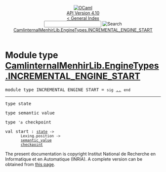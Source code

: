 <!-- ((! set title API !)) ((! set documentation !)) ((! set api !)) ((! set nobreadcrumb !)) -->
<div class="api"><header><nav class="toc brand"><a class="brand" href="https://ocaml.org/"><img src="colour-logo-gray.svg" class="svg" alt="OCaml"></a></nav><nav class="toc"><div class="toc_version"><a href="/docs" id="version-select">API Version 4.10</a></div><a href="index.html">&lt; General Index</a><div class="api_search"><input type="text" name="apisearch" id="api_search" oninput="mySearch(false);" onkeypress="this.oninput();" onclick="this.oninput();" onpaste="this.oninput();">
<img src="search_icon.svg" alt="Search" class="svg" onclick="mySearch(false)"></div>
<div id="search_results"></div><div class="toc_title"><a href="#top">CamlinternalMenhirLib.EngineTypes.INCREMENTAL_ENGINE_START</a></div><ul></ul></nav></header>

<h1>Module type <a href="type_CamlinternalMenhirLib.EngineTypes.INCREMENTAL_ENGINE_START.html">CamlinternalMenhirLib.EngineTypes.INCREMENTAL_ENGINE_START</a></h1>

<pre><span id="MODULETYPEINCREMENTAL_ENGINE_START"><span class="keyword">module type</span> INCREMENTAL_ENGINE_START</span> = <code class="code"><span class="keyword">sig</span></code> <a href="CamlinternalMenhirLib.EngineTypes.INCREMENTAL_ENGINE_START.html">..</a> <code class="code"><span class="keyword">end</span></code></pre><hr width="100%">

<pre><span id="TYPEstate"><span class="keyword">type</span> <code class="type"></code>state</span> </pre>


<pre><span id="TYPEsemantic_value"><span class="keyword">type</span> <code class="type"></code>semantic_value</span> </pre>


<pre><span id="TYPEcheckpoint"><span class="keyword">type</span> <code class="type">'a</code> checkpoint</span> </pre>


<pre><span id="VALstart"><span class="keyword">val</span> start</span> : <code class="type"><a href="CamlinternalMenhirLib.EngineTypes.INCREMENTAL_ENGINE_START.html#TYPEstate">state</a> -&gt;<br>       Lexing.position -&gt;<br>       <a href="CamlinternalMenhirLib.EngineTypes.INCREMENTAL_ENGINE_START.html#TYPEsemantic_value">semantic_value</a><br>       <a href="CamlinternalMenhirLib.EngineTypes.INCREMENTAL_ENGINE_START.html#TYPEcheckpoint">checkpoint</a></code></pre>
<div class="copyright">The present documentation is copyright Institut National de Recherche en Informatique et en Automatique (INRIA). A complete version can be obtained from <a href="http://caml.inria.fr/pub/docs/manual-ocaml/">this page</a>.</div></div>